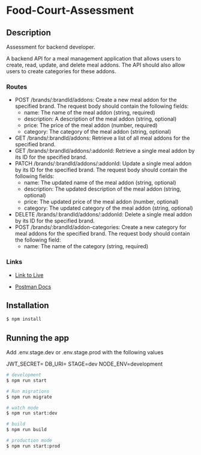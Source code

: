 # Food-Court-Assessment

## Description

Assessment for backend developer.

A backend API for a meal management application that allows users to create, read, update, and delete
meal addons. The API should also allow users to create categories for these addons.

### Routes
- POST /brands/:brandId/addons: Create a new meal addon for the specified brand. The request body should
contain the following fields:
    - name: The name of the meal addon (string, required)
    - description: A description of the meal addon (string, optional)
    - price: The price of the meal addon (number, required)
    - category: The category of the meal addon (string, optional)
- GET /brands/:brandId/addons: Retrieve a list of all meal addons for the specified brand.
- GET /brands/:brandId/addons/:addonId: Retrieve a single meal addon by its ID for the specified brand.
- PATCH /brands/:brandId/addons/:addonId: Update a single meal addon by its ID for the specified brand.
    The request body should contain the following fields:
    - name: The updated name of the meal addon (string, optional)
    - description: The updated description of the meal addon (string, optional)
    - price: The updated price of the meal addon (number, optional)
    - category: The updated category of the meal addon (string, optional)
- DELETE /brands/:brandId/addons/:addonId: Delete a single meal addon by its ID for the specified brand.
- POST /brands/:brandId/addon-categories: Create a new category for meal addons for the specified
brand. The request body should contain the following field:
    - name: The name of the category (string, required)

### Links

- <a href="https://food-court.onrender.com">Link to Live</a>

- <a href="https://elements.getpostman.com/redirect?entityId=23283058-67dee409-f621-4100-b710-ea7aaa3bc1dd&entityType=collection"> Postman Docs</a>



## Installation

```bash
$ npm install
```

## Running the app


Add .env.stage.dev or .env.stage.prod
with the following values

JWT_SECRET=
DB_URI=
STAGE=dev
NODE_ENV=development

```bash
# development
$ npm run start

# Run migrations
$ npm run migrate

# watch mode
$ npm run start:dev

# build
$ npm run build

# production mode
$ npm run start:prod
```
